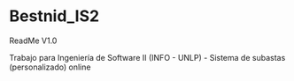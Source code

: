 # Bestnid_IS2  

ReadMe V1.0

Trabajo para Ingeniería de Software II (INFO - UNLP) - Sistema de subastas (personalizado) online
